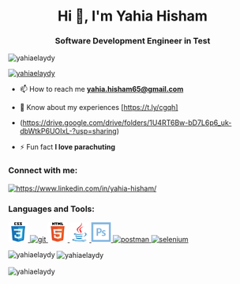 <h1 align="center">Hi 👋, I'm Yahia Hisham</h1>
<h3 align="center">Software Development Engineer in Test</h3>

<p align="left"> <img src="https://komarev.com/ghpvc/?username=yahiaelaydy&label=Profile%20views&color=0e75b6&style=flat" alt="yahiaelaydy" /> </p>

<p align="left"> <a href="https://github.com/ryo-ma/github-profile-trophy"><img src="https://github-profile-trophy.vercel.app/?username=yahiaelaydy" alt="yahiaelaydy" /></a> </p>

- 📫 How to reach me **yahia.hisham65@gmail.com**

- 📄 Know about my experiences [https://t.ly/cgqh]
- (https://drive.google.com/drive/folders/1U4RT6Bw-bD7L6p6_uk-dbWtkP6UOIxL-?usp=sharing)

- ⚡ Fun fact **I love parachuting**

<h3 align="left">Connect with me:</h3>
<p align="left">
<a href="https://linkedin.com/in/https://www.linkedin.com/in/yahia-hisham/" target="blank"><img align="center" src="https://raw.githubusercontent.com/rahuldkjain/github-profile-readme-generator/master/src/images/icons/Social/linked-in-alt.svg" alt="https://www.linkedin.com/in/yahia-hisham/" height="30" width="40" /></a>
</p>

<h3 align="left">Languages and Tools:</h3>
<p align="left"> <a href="https://www.w3schools.com/css/" target="_blank" rel="noreferrer"> <img src="https://raw.githubusercontent.com/devicons/devicon/master/icons/css3/css3-original-wordmark.svg" alt="css3" width="40" height="40"/> </a> <a href="https://git-scm.com/" target="_blank" rel="noreferrer"> <img src="https://www.vectorlogo.zone/logos/git-scm/git-scm-icon.svg" alt="git" width="40" height="40"/> </a> <a href="https://www.w3.org/html/" target="_blank" rel="noreferrer"> <img src="https://raw.githubusercontent.com/devicons/devicon/master/icons/html5/html5-original-wordmark.svg" alt="html5" width="40" height="40"/> </a> <a href="https://www.java.com" target="_blank" rel="noreferrer"> <img src="https://raw.githubusercontent.com/devicons/devicon/master/icons/java/java-original.svg" alt="java" width="40" height="40"/> </a> <a href="https://www.photoshop.com/en" target="_blank" rel="noreferrer"> <img src="https://raw.githubusercontent.com/devicons/devicon/master/icons/photoshop/photoshop-line.svg" alt="photoshop" width="40" height="40"/> </a> <a href="https://postman.com" target="_blank" rel="noreferrer"> <img src="https://www.vectorlogo.zone/logos/getpostman/getpostman-icon.svg" alt="postman" width="40" height="40"/> </a> <a href="https://www.selenium.dev" target="_blank" rel="noreferrer"> <img src="https://raw.githubusercontent.com/detain/svg-logos/780f25886640cef088af994181646db2f6b1a3f8/svg/selenium-logo.svg" alt="selenium" width="40" height="40"/> </a> </p>

<p><img align="left" src="https://github-readme-stats.vercel.app/api/top-langs?username=yahiaelaydy&show_icons=true&locale=en&layout=compact" alt="yahiaelaydy" /></p>

<p>&nbsp;<img align="center" src="https://github-readme-stats.vercel.app/api?username=yahiaelaydy&show_icons=true&locale=en" alt="yahiaelaydy" /></p>

<p><img align="center" src="https://github-readme-streak-stats.herokuapp.com/?user=yahiaelaydy&" alt="yahiaelaydy" /></p>

